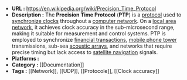 - **URL :** https://en.wikipedia.org/wiki/Precision_Time_Protocol
- **Description :** The **Precision Time Protocol** (**PTP**) is a [protocol](https://en.wikipedia.org/wiki/Protocol_(computing) "Protocol (computing)") used to [synchronize clocks](https://en.wikipedia.org/wiki/Clock_synchronization "Clock synchronization") throughout a [computer network](https://en.wikipedia.org/wiki/Computer_network "Computer network"). On a [local area network](https://en.wikipedia.org/wiki/Local_area_network "Local area network"), it achieves clock accuracy in the sub-microsecond range, making it suitable for measurement and control systems. PTP is employed to synchronize [financial transactions](https://en.wikipedia.org/wiki/Financial_transaction "Financial transaction"), [mobile phone tower](https://en.wikipedia.org/wiki/Mobile_phone_tower "Mobile phone tower") transmissions, sub-sea [acoustic arrays](https://en.wikipedia.org/wiki/Acoustic_array "Acoustic array"), and networks that require precise timing but lack access to [satellite navigation](https://en.wikipedia.org/wiki/Satellite_navigation "Satellite navigation") signals.
- **Platforms :** 
- **Category :** [[Documentation]]
- **Tags :** [[Network]], [[UDP]], [[Protocole]], [[Clock accuracy]]